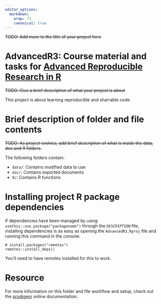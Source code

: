 ```yaml
---
editor_options:
  markdown:
    wrap: 72
    canonical: true
---
```


~~TODO: Add more to the title of your project here~~

# AdvancedR3: Course material and tasks for [Advanced Reproducible Research in R](https://ddeacademy.dk/events/course/advanced-course-on-reproducible-research-in-radvanced-course-on/)

~~TODO: Give a brief description of what your project is about~~

This project is about learning reproducible and sharrable code

# Brief description of folder and file contents

~~TODO: As project evolves, add brief description of what is inside the
data, doc and R folders.~~

The following folders contain:

-   `data/`: Contains modified data to use
-   `doc/`: Contains exported documents
-   `R/`: Contains R functions

# Installing project R package dependencies

If dependencies have been managed by using
`usethis::use_package("packagename")` through the `DESCRIPTION` file,
installing dependencies is as easy as opening the `AdvancedR3.Rproj`
file and running this command in the console:

```         
# install.packages("remotes")
remotes::install_deps()
```

You'll need to have remotes installed for this to work.

# Resource

For more information on this folder and file workflow and setup, check
out the [prodigenr](https://rostools.github.io/prodigenr) online
documentation.
